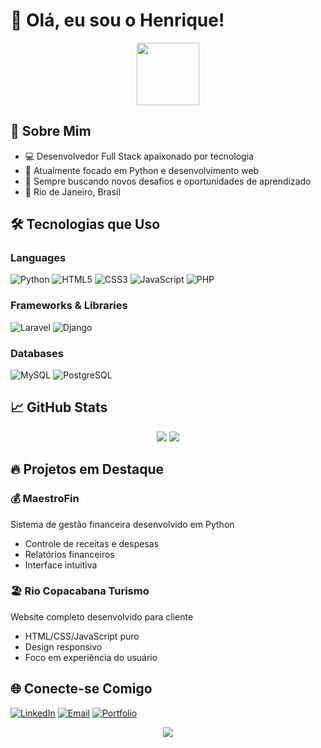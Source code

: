 # 👋 Olá, eu sou o Henrique!

<div align="center">
  <img src="https://media.giphy.com/media/M9gbBd9nbDrOTu1Mqx/giphy.gif" width="100"/>
</div>

## 🚀 Sobre Mim
- 💻 Desenvolvedor Full Stack apaixonado por tecnologia
- 🌱 Atualmente focado em Python e desenvolvimento web
- 🎯 Sempre buscando novos desafios e oportunidades de aprendizado
- 📍 Rio de Janeiro, Brasil

## 🛠️ Tecnologias que Uso

### Languages
![Python](https://img.shields.io/badge/Python-3776AB?style=for-the-badge&logo=python&logoColor=white)
![HTML5](https://img.shields.io/badge/HTML5-E34F26?style=for-the-badge&logo=html5&logoColor=white)
![CSS3](https://img.shields.io/badge/CSS3-1572B6?style=for-the-badge&logo=css3&logoColor=white)
![JavaScript](https://img.shields.io/badge/JavaScript-323330?style=for-the-badge&logo=javascript&logoColor=F7DF1E)
![PHP](https://img.shields.io/badge/PHP-777BB4?style=for-the-badge&logo=php&logoColor=white)

### Frameworks & Libraries
![Laravel](https://img.shields.io/badge/Laravel-FF2D20?style=for-the-badge&logo=laravel&logoColor=white)
![Django](https://img.shields.io/badge/Django-092E20?style=for-the-badge&logo=django&logoColor=white)

### Databases
![MySQL](https://img.shields.io/badge/MySQL-00000F?style=for-the-badge&logo=mysql&logoColor=white)
![PostgreSQL](https://img.shields.io/badge/PostgreSQL-316192?style=for-the-badge&logo=postgresql&logoColor=white)

## 📈 GitHub Stats

<div align="center">
  <img src="https://github-readme-stats.vercel.app/api?username=henrique-jfp&show_icons=true&theme=radical&include_all_commits=true&count_private=true"/>
  <img src="https://github-readme-stats.vercel.app/api/top-langs/?username=henrique-jfp&layout=compact&theme=radical"/>
</div>

## 🔥 Projetos em Destaque

### 💰 MaestroFin
Sistema de gestão financeira desenvolvido em Python
- Controle de receitas e despesas
- Relatórios financeiros
- Interface intuitiva

### 🏖️ Rio Copacabana Turismo
Website completo desenvolvido para cliente
- HTML/CSS/JavaScript puro
- Design responsivo
- Foco em experiência do usuário

## 🌐 Conecte-se Comigo

[![LinkedIn](https://img.shields.io/badge/LinkedIn-0077B5?style=for-the-badge&logo=linkedin&logoColor=white)](seu-linkedin)
[![Email](https://img.shields.io/badge/Gmail-D14836?style=for-the-badge&logo=gmail&logoColor=white)](mailto:seu-email@gmail.com)
[![Portfolio](https://img.shields.io/badge/Portfolio-255E63?style=for-the-badge&logo=About.me&logoColor=white)](seu-portfolio)

<div align="center">
  <img src="https://komarev.com/ghpvc/?username=henrique-jfp&color=blue&style=flat"/>
</div>
